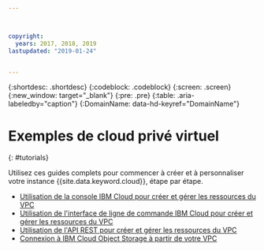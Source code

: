 ```yaml
---



copyright:
  years: 2017, 2018, 2019
lastupdated: "2019-01-24"


---
```


{:shortdesc: .shortdesc}
{:codeblock: .codeblock}
{:screen: .screen}
{:new_window: target="_blank"}
{:pre: .pre}
{:table: .aria-labeledby="caption"}
{:DomainName: data-hd-keyref="DomainName"}

# Exemples de cloud privé virtuel
{: #tutorials}

Utilisez ces guides complets pour commencer à créer et à personnaliser votre instance {{site.data.keyword.cloud}}, étape par étape.

* [Utilisation de la console IBM Cloud pour créer et gérer les ressources du VPC](http://{DomainName}/docs/infrastructure/vpc?topic=vpc-creating-a-vpc-using-the-ibm-cloud-console)
* [Utilisation de l'interface de ligne de commande IBM Cloud pour créer et gérer les ressources du VPC](http://{DomainName}/docs/infrastructure/vpc?topic=vpc-creating-a-vpc-using-the-ibm-cloud-cli)
* [Utilisation de l'API REST pour créer et gérer les ressources du VPC](http://{DomainName}/docs/infrastructure/vpc?topic=vpc-creating-a-vpc-using-the-rest-apis)
* [Connexion à IBM Cloud Object Storage à partir de votre VPC](http://{DomainName}/docs/infrastructure/vpc?topic=vpc-connecting-to-ibm-cloud-object-storage-from-a-vpc)
 
   
